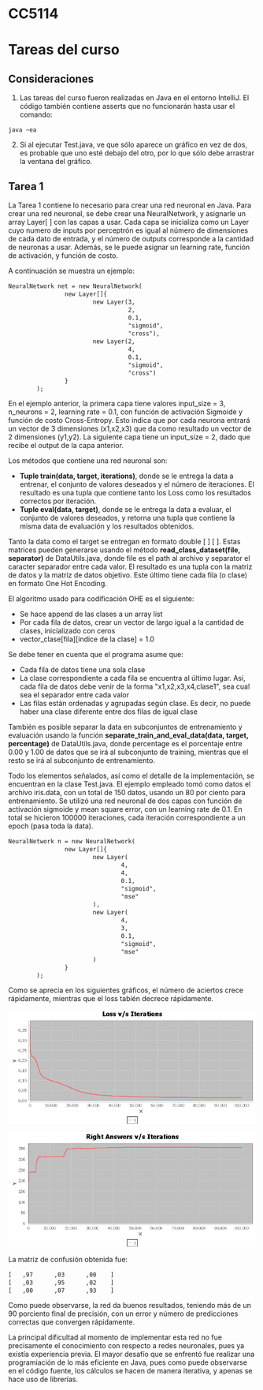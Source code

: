 # CC5114
<h1>Tareas del curso</h1>

<h2>Consideraciones</h2>

1) Las tareas del curso fueron realizadas en Java en el entorno IntelliJ. El código también contiene asserts que no funcionarán hasta usar el comando:

```
java ~ea
```

2) Si al ejecutar Test.java, ve que sólo aparece un gráfico en vez de dos, es probable que uno esté debajo del otro, por lo que sólo debe arrastrar la ventana del gráfico.

<h2>Tarea 1</h2>

La Tarea 1 contiene lo necesario para crear una red neuronal en Java. Para crear una red neuronal, se debe crear una NeuralNetwork, y asignarle un array Layer[ ] con las capas a usar. Cada capa se inicializa como un Layer cuyo numero de inputs por perceptrón es igual al número de dimensiones de cada dato de entrada, y el número de outputs corresponde a la cantidad de neuronas a usar. Además, se le puede asignar un learning rate, función de activación, y función de costo.

A continuación se muestra un ejemplo:

```
NeuralNetwork net = new NeuralNetwork(
                new Layer[]{
                        new Layer(3,
                                  2,
                                  0.1,
                                  "sigmoid",
                                  "cross"),
                        new Layer(2,
                                  4,
                                  0.1,
                                  "sigmoid",
                                  "cross")
                }
        );
```

En el ejemplo anterior, la primera capa tiene valores input_size = 3, n_neurons = 2, learning rate = 0.1, con función de activación Sigmoide y función de costo Cross-Entropy. Esto indica que por cada neurona entrará un vector de 3 dimensiones (x1,x2,x3) que da como resultado un vector de 2 dimensiones (y1,y2). La siguiente capa tiene un input_size = 2, dado que recibe el output de la capa anterior.

Los métodos que contiene una red neuronal son:

<ul>
  <li><b>Tuple train(data, target, iterations)</b>, donde se le entrega la data a entrenar, el conjunto de valores deseados y el número de iteraciones. El resultado es una tupla que contiene tanto los Loss como los resultados correctos por iteración.
  
  </li>
  <li><b>Tuple eval(data, target)</b>, donde se le entrega la data a evaluar, el conjunto de valores deseados, y retorna una tupla que contiene la misma data de evaluación y los resultados obtenidos.

</li>
</ul>

Tanto la data como el target se entregan en formato double [ ] [ ]. Estas matrices pueden generarse usando el método <b>read_class_dataset(file, separator)</b> de DataUtils.java, donde file es el path al archivo y separator el caracter separador entre cada valor. El resultado es una tupla con la matriz de datos y la matriz de datos objetivo. Este último tiene cada fila (o clase) en formato One Hot Encoding.

El algoritmo usado para codificación OHE es el siguiente:
<ul>
  <li>Se hace append de las clases a un array list</li>
  <li>Por cada fila de datos, crear un vector de largo igual a la cantidad de clases, inicializado con ceros</li>
  <li>vector_clase[fila][índice de la clase] = 1.0</li>
</ul>

Se debe tener en cuenta que el programa asume que:

<ul>
  <li>Cada fila de datos tiene una sola clase</li>
  <li>La clase correspondiente a cada fila se encuentra al último lugar. Así, cada fila de datos debe venir de la forma "x1,x2,x3,x4,clase1", sea cual sea el separador entre cada valor</li>
  <li>Las filas están ordenadas y agrupadas según clase. Es decir, no puede haber una clase diferente entre dos filas de igual clase</li>
</ul>

También es posible separar la data en subconjuntos de entrenamiento y evaluación usando la función <b>separate_train_and_eval_data(data, target, percentage)</b> de DataUtils.java, donde percentage es el porcentaje entre 0.00 y 1.00 de datos que se irá al subconjunto de training, mientras que el resto se irá al subconjunto de entrenamiento.

Todo los elementos señalados, así como el detalle de la implementación, se encuentran en la clase Test.java. El ejemplo empleado tomó como datos el archivo iris.data, con un total de 150 datos, usando un 80 por ciento para entrenamiento. Se utilizó una red neuronal de dos capas con función de activación sigmoide y mean square error, con un learning rate de 0.1. En total se hicieron 100000 iteraciones, cada iteración correspondiente a un epoch (pasa toda la data). 

```
NeuralNetwork n = new NeuralNetwork(
                new Layer[]{
                        new Layer(
                                4,
                                4,
                                0.1,
                                "sigmoid",
                                "mse"
                        ),
                        new Layer(
                                4,
                                3,
                                0.1,
                                "sigmoid",
                                "mse"
                        )
                }
        );
```

Como se aprecia en los siguientes gráficos, el número de aciertos crece rápidamente, mientras que el loss tabién decrece rápidamente.

![alt text](https://github.com/Vito217/CC5114/blob/master/src/tarea1/l_per_it.png)

![alt text](https://github.com/Vito217/CC5114/blob/master/src/tarea1/s_per_it.png)

La matriz de confusión obtenida fue:

```
[   ,97      ,03      ,00    ]
[   ,03      ,95      ,02    ]
[   ,00      ,07      ,93    ]
```

Como puede observarse, la red da buenos resultados, teniendo más de un 90 porciento final de precisión, con un error y número de predicciones correctas que convergen rápidamente.

La principal dificultad al momento de implementar esta red no fue precisamente el conocimiento con respecto a redes neuronales, pues ya existía experiencia previa. El mayor desafío que se enfrentó fue realizar una programiación de lo más eficiente en Java, pues como puede observarse en el código fuente, los cálculos se hacen de manera iterativa, y apenas se hace uso de librerías.
